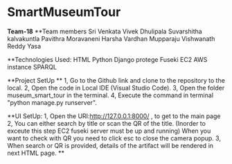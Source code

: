 # SmartMuseumTour
**Team-18**
**Team members
Sri Venkata Vivek Dhulipala
Suvarshitha kalvakuntla
Pavithra Moravaneni
Harsha Vardhan Mupparaju
Vishwanath Reddy Yasa

**Technologies Used:
HTML
Python
Django
protege
Fuseki
EC2 AWS instance
SPARQL

**Project SetUp
**
1, Go to the Github link and clone to the repository to the local.
2, Open the code in Local IDE (Visual Studio Code).
3, Open the folder museum_smart_tour in the terminal.
4, Execute the command in terminal "python manage.py runserver".

**UI SetUp:
1, Open the URI:http://127.0.0.1:8000/ , to get to the main page
2, You can either search by title or scan the QR of the title. (Inorder to exceute this step EC2 fuseki server must be up and running)
  When you want to check with QR you need to click esc to close the camera popup.
3, When search or QR is provided, details of the artifact will be rendered in next HTML page.
**
